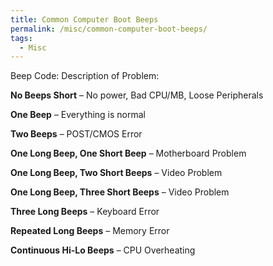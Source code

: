 ```yaml
---
title: Common Computer Boot Beeps
permalink: /misc/common-computer-boot-beeps/
tags:
  - Misc
---
```

Beep Code: Description of Problem:

**No Beeps Short** &#8211; No power, Bad CPU/MB, Loose Peripherals
  
**One Beep** &#8211; Everything is normal
  
**Two Beeps** &#8211; POST/CMOS Error
  
**One Long Beep, One Short Beep** &#8211; Motherboard Problem
  
**One Long Beep, Two Short Beeps** &#8211; Video Problem
  
**One Long Beep, Three Short Beeps** &#8211; Video Problem
  
**Three Long Beeps** &#8211; Keyboard Error
  
**Repeated Long Beeps** &#8211; Memory Error
  
**Continuous Hi-Lo Beeps** &#8211; CPU Overheating
